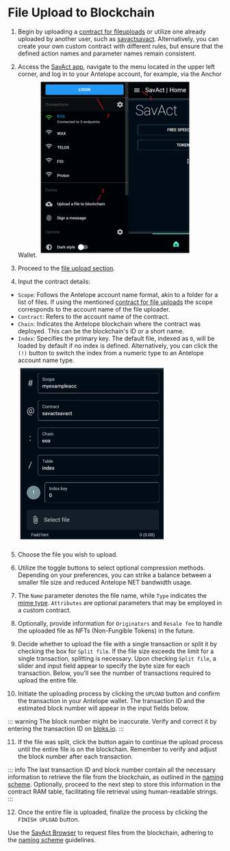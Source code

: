 # File Upload to Blockchain

1. Begin by uploading a [contract for fileuploads](https://github.com/SavAct/SavWeb/tree/main/Smart%20Contract/site) or utilize one already uploaded by another user, such as [savactsavact](https://bloks.io/account/savactsavact?loadContract=true&tab=Actions&account=savactsavact&scope=savactsavact). Alternatively, you can create your own custom contract with different rules, but ensure that the defined action names and parameter names remain consistent.

2. Access the [SavAct app](https://savact.app/), navigate to the menu located in the upper left corner, and log in to your Antelope account, for example, via the Anchor Wallet.
   <img src="/Browser/OpenMenu_Labeled.png" alt="Menu of SavAct app" title="Menu of SavAct app" style="max-height: 400px; padding: 10px 5px 10px 5px">

3. Proceed to the [file upload section](https://savact.app/#/_fileupload_/).

4. Input the contract details:

- `Scope`: Follows the Antelope account name format, akin to a folder for a list of files. If using the mentioned [contract for file uploads](https://github.com/SavAct/SavWeb/tree/main/Smart%20Contract/site) the scope corresponds to the account name of the file uploader.
- `Contract`: Refers to the account name of the contract.
- `Chain`: Indicates the Antelope blockchain where the contract was deployed. This can be the blockchain's ID or a short name.
- `Index`: Specifies the primary key. The default file, indexed as `0`, will be loaded by default if no index is defined. Alternatively, you can click the `(!)` button to switch the index from a numeric type to an Antelope account name type.
  <img src="/Browser/TbEntryData.png" alt="Data that defines an table entry" title="Data that defines an table entry" style="max-height: 400px; padding: 10px 5px 10px 5px">

5. Choose the file you wish to upload.
6. Utilize the toggle buttons to select optional compression methods. Depending on your preferences, you can strike a balance between a smaller file size and reduced Antelope NET bandwidth usage.
7. The `Name` parameter denotes the file name, while `Type` indicates the [mime type](https://en.wikipedia.org/wiki/Media_type). `Attributes` are optional parameters that may be employed in a custom contract.
8. Optionally, provide information for `Originators` and `Resale fee` to handle the uploaded file as NFTs (Non-Fungible Tokens) in the future.
9. Decide whether to upload the file with a single transaction or split it by checking the box for `Split file`. If the file size exceeds the limit for a single transaction, splitting is necessary. Upon checking `Split file`, a slider and input field appear to specify the byte size for each transaction. Below, you'll see the number of transactions required to upload the entire file.

10. Initiate the uploading process by clicking the `UPLOAD` button and confirm the transaction in your Antelope wallet. The transaction ID and the estimated block number will appear in the input fields below.

::: warning
The block number might be inaccurate. Verify and correct it by entering the transaction ID on [bloks.io](https://bloks.io).
:::

11. If the file was split, click the button again to continue the upload process until the entire file is on the blockchain. Remember to verify and adjust the block number after each transaction.

::: info
The last transaction ID and block number contain all the necessary information to retrieve the file from the blockchain, as outlined in the [naming scheme](/Browser/NamingScheme). Optionally, proceed to the next step to store this information in the contract RAM table, facilitating file retrieval using human-readable strings.
:::

12. Once the entire file is uploaded, finalize the process by clicking the `FINISH UPLOAD` button.

Use the [SavAct Browser](https://savact.app/#/_browser_) to request files from the blockchain, adhering to the [naming scheme](/Browser/NamingScheme) guidelines.
